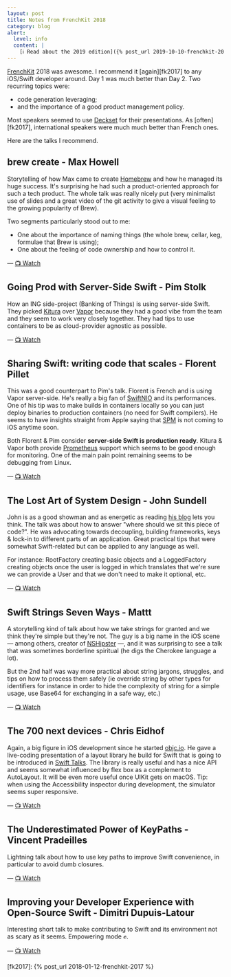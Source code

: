 ```yaml
---
layout: post
title: Notes from FrenchKit 2018
category: blog
alert:
  level: info
  content: |
    [ℹ️ Read about the 2019 edition]({% post_url 2019-10-10-frenchkit-2019 %})
---
```


[FrenchKit](http://frenchkit.fr) 2018 was awesome. I recommend it
[again][fk2017] to any iOS/Swift developer around. Day 1 was much better than
Day 2. Two recurring topics were:

- code generation leveraging;
- and the importance of a good product management policy.

Most speakers seemed to use [Deckset](https://www.deckset.com) for their
presentations. As [often][fk2017], international speakers were much much better
than French ones.

Here are the talks I recommend.

## brew create - Max Howell

Storytelling of how Max came to create [Homebrew](https://brew.sh) and how he
managed its huge success. It's surprising he had such a product-oriented
approach for such a tech product. The whole talk was really nicely put (very
minimalist use of slides and a great video of the git activity to give a visual
feeling to the growing popularity of Brew).

Two segments particularly stood out to me:

- One about the importance of naming things (the whole brew, cellar, keg,
  formulae that Brew is using);
- One about the feeling of code ownership and how to control it.

— [📺 Watch](https://youtu.be/WMMPRS58n-o)

## Going Prod with Server-Side Swift - Pim Stolk

How an ING side-project (Banking of Things) is using server-side Swift. They
picked [Kitura](https://www.kitura.io) over [Vapor](https://vapor.codes) because
they had a good vibe from the team and they seem to work very closely together.
They had tips to use containers to be as cloud-provider agnostic as possible.

— [📺 Watch](https://youtu.be/tRakjsKwdg4)

## Sharing Swift: writing code that scales - Florent Pillet

This was a good counterpart to Pim's talk. Florent is French and is using Vapor
server-side. He's really a big fan of
[SwiftNIO](https://github.com/apple/swift-nio) and its performances. One of his
tip was to make builds in containers locally so you can just deploy binaries to
production containers (no need for Swift compilers). He seems to have insights
straight from Apple saying that [SPM](https://swift.org/package-manager/) is not
coming to iOS anytime soon.

Both Florent & Pim consider **server-side Swift is production ready**. Kitura &
Vapor both provide [Prometheus](https://prometheus.io) support which seems to be
good enough for monitoring. One of the main pain point remaining seems to be
debugging from Linux.

— [📺 Watch](https://youtu.be/1G63BKeNfjA)

## The Lost Art of System Design - John Sundell

John is as a good showman and as energetic as reading
[his blog](https://www.swiftbysundell.com) lets you think. The talk was about
how to answer "where should we sit this piece of code?". He was advocating
towards decoupling, building frameworks, keys & lock-in to different parts of an
application. Great practical tips that were somewhat Swift-related but can be
applied to any language as well.

For instance: RootFactory creating basic objects and a LoggedFactory creating
objects once the user is logged in which translates that we're sure we can
provide a User and that we don't need to make it optional, etc.

— [📺 Watch](https://youtu.be/bAokeFxW2fo)

## Swift Strings Seven Ways - Mattt

A storytelling kind of talk about how we take strings for granted and we think
they're simple but they're not. The guy is a big name in the iOS scene — among
others, creator of [NSHipster](https://nshipster.com) —, and it was surprising
to see a talk that was sometimes borderline spiritual (he digs the Cherokee
language a lot).

But the 2nd half was way more practical about string jargons, struggles, and
tips on how to process them safely (ie override string by other types for
identifiers for instance in order to hide the complexity of string for a simple
usage, use Base64 for exchanging in a safe way, etc.)

— [📺 Watch](https://youtu.be/linHwUqeagU)

## The 700 next devices - Chris Eidhof

Again, a big figure in iOS development since he started
[objc.io](https://www.objc.io). He gave a live-coding presentation of a layout
library he build for Swift that is going to be introduced in
[Swift Talks](https://talk.objc.io). The library is really useful and has a nice
API and seems somewhat influenced by flex box as a complement to AutoLayout. It
will be even more useful once UIKit gets on macOS. Tip: when using the
Accessibility inspector during development, the simulator seems super
responsive.

— [📺 Watch](https://youtu.be/OLDHgg0uh6A)

## The Underestimated Power of KeyPaths - Vincent Pradeilles

Lightning talk about how to use key paths to improve Swift convenience, in
particular to avoid dumb closures.

— [📺 Watch](https://youtu.be/jpAT5DoSUgw)

## Improving your Developer Experience with Open-Source Swift - Dimitri Dupuis-Latour

Interesting short talk to make contributing to Swift and its environment not as
scary as it seems. Empowering mode ✊.

— [📺 Watch](https://youtu.be/olS5w9fBxog)

[fk2017]: {% post_url 2018-01-12-frenchkit-2017 %}
